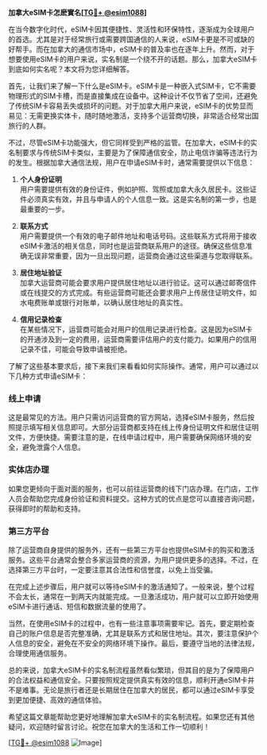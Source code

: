 **加拿大eSIM卡怎麽實名[[TG💪+ @esim1088](https://t.me/s/esim1088)]**

在当今数字化时代，eSIM卡因其便捷性、灵活性和环保特性，逐渐成为全球用户的首选。尤其是对于经常旅行或需要跨国通信的人来说，eSIM卡更是不可或缺的好帮手。而在加拿大的通信市场中，eSIM卡的普及率也在逐年上升。然而，对于想要使用eSIM卡的用户来说，实名制是一个绕不开的话题。那么，加拿大eSIM卡到底如何实名呢？本文将为您详细解答。

首先，让我们来了解一下什么是eSIM卡。eSIM卡是一种嵌入式SIM卡，它不需要物理形式的SIM卡槽，而是直接集成在设备中。这种设计不仅节省了空间，还避免了传统SIM卡容易丢失或损坏的问题。对于加拿大用户来说，eSIM卡的优势显而易见：无需更换实体卡，随时随地激活，支持多个运营商切换，非常适合经常出国旅行的人群。

不过，尽管eSIM卡功能强大，但它同样受到严格的监管。在加拿大，eSIM卡的实名制要求与传统SIM卡类似，主要是为了保障通信安全，防止电信诈骗等违法行为的发生。根据加拿大通信法规，用户在申请eSIM卡时，通常需要提供以下信息：

1. **个人身份证明**  
   用户需要提供有效的身份证件，例如护照、驾照或加拿大永久居民卡。这些证件必须真实有效，并且与申请人的个人信息一致。这是实名制的第一步，也是最重要的一步。

2. **联系方式**  
   用户需要提供一个有效的电子邮件地址和电话号码。这些联系方式将用于接收eSIM卡激活的相关信息，同时也是运营商联系用户的途径。确保这些信息准确无误非常重要，因为一旦出现问题，运营商会通过这些渠道与您取得联系。

3. **居住地址验证**  
   加拿大运营商可能会要求用户提供居住地址以进行验证。这可以通过邮寄信件或在线提交的方式完成。有些运营商可能还会要求用户上传居住证明文件，如水电费账单或银行对账单，以确认居住地址的真实性。

4. **信用记录检查**  
   在某些情况下，运营商可能会对用户的信用记录进行检查。这是因为eSIM卡的开通涉及到一定的费用，运营商需要评估用户的支付能力。如果用户的信用记录不佳，可能会导致申请被拒绝。

了解了这些基本要求后，接下来我们来看看如何实际操作。通常，用户可以通过以下几种方式申请eSIM卡：

### **线上申请**
这是最常见的方法。用户只需访问运营商的官方网站，选择eSIM卡服务，然后按照提示填写相关信息即可。大部分运营商都支持在线上传身份证明文件和居住证明文件，方便快捷。需要注意的是，在线申请过程中，用户需要确保网络环境的安全，避免泄露个人信息。

### **实体店办理**
如果您更倾向于面对面的服务，也可以前往运营商的线下门店办理。在门店，工作人员会帮助您完成身份验证和资料提交。这种方式的优点是您可以直接咨询问题，获得即时的帮助和支持。

### **第三方平台**
除了运营商自身提供的服务外，还有一些第三方平台也提供eSIM卡的购买和激活服务。这些平台通常会整合多家运营商的资源，为用户提供更多的选择。不过，在选择第三方平台时，一定要注意其合法性和信誉度，以免上当受骗。

在完成上述步骤后，用户就可以等待eSIM卡的激活通知了。一般来说，整个过程不会太长，通常在一到两天内就能完成。一旦激活成功，用户就可以立即开始使用eSIM卡进行通话、短信和数据流量的使用了。

当然，在使用eSIM卡的过程中，也有一些注意事项需要牢记。首先，要定期检查自己的账户信息是否完整准确，尤其是联系方式和居住地址。其次，要注意保护个人信息的安全，避免在不安全的网络环境下操作。最后，要遵守当地的法律法规，合理使用通信服务。

总的来说，加拿大eSIM卡的实名制流程虽然看似繁琐，但其目的是为了保障用户的合法权益和通信安全。只要按照规定提供真实有效的信息，顺利开通eSIM卡并不是难事。无论是旅行者还是长期居住在加拿大的居民，都可以通过eSIM卡享受到更加便捷、高效的通信体验。

希望这篇文章能帮助您更好地理解加拿大eSIM卡的实名制流程。如果您还有其他疑问，欢迎随时留言讨论。祝您在加拿大的生活和工作一切顺利！

[[TG💪+ @esim1088](https://t.me/s/esim1088) ![Image](https://i.postimg.cc/4NQfJmqS/Snipaste-2025-05-13-00-14-12.png)]